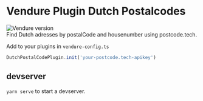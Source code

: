 # Vendure Plugin Dutch Postalcodes
![Vendure version](https://img.shields.io/npm/dependency-version/vendure-plugin-dutch-postalcode/dev/@vendure/core)    
Find Dutch adresses by postalCode and housenumber using postcode.tech.

Add to your plugins in `vendure-config.ts`
```js
DutchPostalCodePlugin.init('your-postcode.tech-apikey')
```

## devserver
`yarn serve` to start a devserver.
